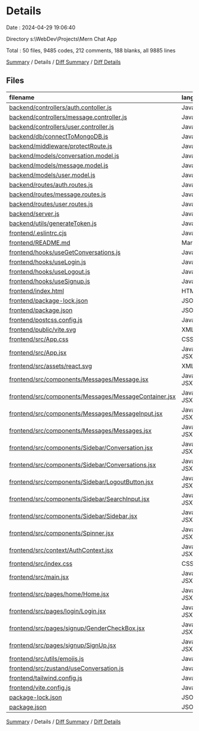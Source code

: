 # Details

Date : 2024-04-29 19:06:40

Directory s:\\WebDev\\Projects\\Mern Chat App

Total : 50 files,  9485 codes, 212 comments, 188 blanks, all 9885 lines

[Summary](results.md) / Details / [Diff Summary](diff.md) / [Diff Details](diff-details.md)

## Files
| filename | language | code | comment | blank | total |
| :--- | :--- | ---: | ---: | ---: | ---: |
| [backend/controllers/auth.contoller.js](/backend/controllers/auth.contoller.js) | JavaScript | 72 | 2 | 11 | 85 |
| [backend/controllers/message.controller.js](/backend/controllers/message.controller.js) | JavaScript | 45 | 1 | 15 | 61 |
| [backend/controllers/user.controller.js](/backend/controllers/user.controller.js) | JavaScript | 11 | 0 | 3 | 14 |
| [backend/db/connectToMongoDB.js](/backend/db/connectToMongoDB.js) | JavaScript | 10 | 0 | 2 | 12 |
| [backend/middleware/protectRoute.js](/backend/middleware/protectRoute.js) | JavaScript | 25 | 0 | 3 | 28 |
| [backend/models/conversation.model.js](/backend/models/conversation.model.js) | JavaScript | 18 | 0 | 2 | 20 |
| [backend/models/message.model.js](/backend/models/message.model.js) | JavaScript | 20 | 0 | 4 | 24 |
| [backend/models/user.model.js](/backend/models/user.model.js) | JavaScript | 28 | 0 | 3 | 31 |
| [backend/routes/auth.routes.js](/backend/routes/auth.routes.js) | JavaScript | 7 | 0 | 6 | 13 |
| [backend/routes/message.routes.js](/backend/routes/message.routes.js) | JavaScript | 7 | 0 | 3 | 10 |
| [backend/routes/user.routes.js](/backend/routes/user.routes.js) | JavaScript | 6 | 0 | 3 | 9 |
| [backend/server.js](/backend/server.js) | JavaScript | 19 | 0 | 9 | 28 |
| [backend/utils/generateToken.js](/backend/utils/generateToken.js) | JavaScript | 14 | 0 | 3 | 17 |
| [frontend/.eslintrc.cjs](/frontend/.eslintrc.cjs) | JavaScript | 22 | 0 | 1 | 23 |
| [frontend/README.md](/frontend/README.md) | Markdown | 5 | 0 | 4 | 9 |
| [frontend/hooks/useGetConversations.js](/frontend/hooks/useGetConversations.js) | JavaScript | 24 | 0 | 6 | 30 |
| [frontend/hooks/useLogin.js](/frontend/hooks/useLogin.js) | JavaScript | 40 | 0 | 6 | 46 |
| [frontend/hooks/useLogout.js](/frontend/hooks/useLogout.js) | JavaScript | 28 | 0 | 5 | 33 |
| [frontend/hooks/useSignup.js](/frontend/hooks/useSignup.js) | JavaScript | 44 | 1 | 8 | 53 |
| [frontend/index.html](/frontend/index.html) | HTML | 13 | 0 | 1 | 14 |
| [frontend/package-lock.json](/frontend/package-lock.json) | JSON | 5,507 | 0 | 1 | 5,508 |
| [frontend/package.json](/frontend/package.json) | JSON | 34 | 0 | 1 | 35 |
| [frontend/postcss.config.js](/frontend/postcss.config.js) | JavaScript | 6 | 0 | 1 | 7 |
| [frontend/public/vite.svg](/frontend/public/vite.svg) | XML | 1 | 0 | 0 | 1 |
| [frontend/src/App.css](/frontend/src/App.css) | CSS | 0 | 0 | 1 | 1 |
| [frontend/src/App.jsx](/frontend/src/App.jsx) | JavaScript JSX | 23 | 0 | 3 | 26 |
| [frontend/src/assets/react.svg](/frontend/src/assets/react.svg) | XML | 1 | 0 | 0 | 1 |
| [frontend/src/components/Messages/Message.jsx](/frontend/src/components/Messages/Message.jsx) | JavaScript JSX | 19 | 20 | 6 | 45 |
| [frontend/src/components/Messages/MessageContainer.jsx](/frontend/src/components/Messages/MessageContainer.jsx) | JavaScript JSX | 34 | 20 | 7 | 61 |
| [frontend/src/components/Messages/MessageInput.jsx](/frontend/src/components/Messages/MessageInput.jsx) | JavaScript JSX | 17 | 18 | 3 | 38 |
| [frontend/src/components/Messages/Messages.jsx](/frontend/src/components/Messages/Messages.jsx) | JavaScript JSX | 17 | 18 | 5 | 40 |
| [frontend/src/components/Sidebar/Conversation.jsx](/frontend/src/components/Sidebar/Conversation.jsx) | JavaScript JSX | 21 | 22 | 5 | 48 |
| [frontend/src/components/Sidebar/Conversations.jsx](/frontend/src/components/Sidebar/Conversations.jsx) | JavaScript JSX | 20 | 0 | 5 | 25 |
| [frontend/src/components/Sidebar/LogoutButton.jsx](/frontend/src/components/Sidebar/LogoutButton.jsx) | JavaScript JSX | 16 | 0 | 2 | 18 |
| [frontend/src/components/Sidebar/SearchInput.jsx](/frontend/src/components/Sidebar/SearchInput.jsx) | JavaScript JSX | 12 | 13 | 5 | 30 |
| [frontend/src/components/Sidebar/Sidebar.jsx](/frontend/src/components/Sidebar/Sidebar.jsx) | JavaScript JSX | 14 | 15 | 7 | 36 |
| [frontend/src/components/Spinner.jsx](/frontend/src/components/Spinner.jsx) | JavaScript JSX | 6 | 0 | 1 | 7 |
| [frontend/src/context/AuthContext.jsx](/frontend/src/context/AuthContext.jsx) | JavaScript JSX | 11 | 1 | 3 | 15 |
| [frontend/src/index.css](/frontend/src/index.css) | CSS | 24 | 0 | 6 | 30 |
| [frontend/src/main.jsx](/frontend/src/main.jsx) | JavaScript JSX | 15 | 0 | 2 | 17 |
| [frontend/src/pages/home/Home.jsx](/frontend/src/pages/home/Home.jsx) | JavaScript JSX | 11 | 0 | 2 | 13 |
| [frontend/src/pages/login/Login.jsx](/frontend/src/pages/login/Login.jsx) | JavaScript JSX | 48 | 32 | 7 | 87 |
| [frontend/src/pages/signup/GenderCheckBox.jsx](/frontend/src/pages/signup/GenderCheckBox.jsx) | JavaScript JSX | 23 | 0 | 1 | 24 |
| [frontend/src/pages/signup/SignUp.jsx](/frontend/src/pages/signup/SignUp.jsx) | JavaScript JSX | 70 | 46 | 9 | 125 |
| [frontend/src/utils/emojis.js](/frontend/src/utils/emojis.js) | JavaScript | 59 | 0 | 1 | 60 |
| [frontend/src/zustand/useConversation.js](/frontend/src/zustand/useConversation.js) | JavaScript | 8 | 0 | 2 | 10 |
| [frontend/tailwind.config.js](/frontend/tailwind.config.js) | JavaScript | 12 | 2 | 0 | 14 |
| [frontend/vite.config.js](/frontend/vite.config.js) | JavaScript | 13 | 1 | 2 | 16 |
| [package-lock.json](/package-lock.json) | JSON | 2,958 | 0 | 1 | 2,959 |
| [package.json](/package.json) | JSON | 27 | 0 | 1 | 28 |

[Summary](results.md) / Details / [Diff Summary](diff.md) / [Diff Details](diff-details.md)